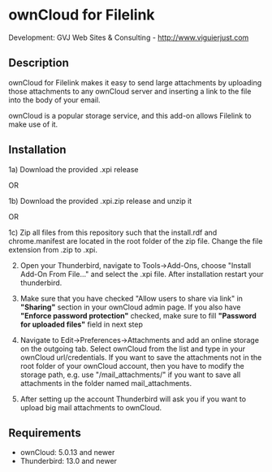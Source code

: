 # ownCloud for Filelink
Development: GVJ Web Sites & Consulting - http://www.viguierjust.com

## Description
ownCloud for Filelink makes it easy to send large attachments by uploading those attachments to any ownCloud server and inserting a link to the file into the body of your email.

ownCloud is a popular storage service, and this add-on allows Filelink to make use of it.

## Installation
1a) Download the provided .xpi release

OR

1b) Download the provided .xpi.zip release and unzip it

OR

1c) Zip all files from this repository such that the install.rdf and chrome.manifest are located in the root folder of the zip file. Change the file extension from .zip to .xpi.

2) Open your Thunderbird, navigate to Tools->Add-Ons, choose "Install Add-On From File..." and select the .xpi file. After installation restart your thunderbird.

3) Make sure that you have checked "Allow users to share via link" in **"Sharing"** section in your ownCloud admin page. If you also have **"Enforce password protection"** checked, make sure to fill **"Password for uploaded files"** field in next step

4) Navigate to Edit->Preferences->Attachments and add an online storage on the outgoing tab. Select ownCloud from the list and type in your ownCloud url/credentials. If you want to save the attachments not in the root folder of your ownCloud account, then you have to modify the storage path, e.g. use "/mail_attachments/" if you want to save all attachments in the folder named mail_attachments.

5) After setting up the account Thunderbird will ask you if you want to upload big mail attachments to ownCloud.

## Requirements
* ownCloud: 5.0.13 and newer
* Thunderbird: 13.0 and newer
